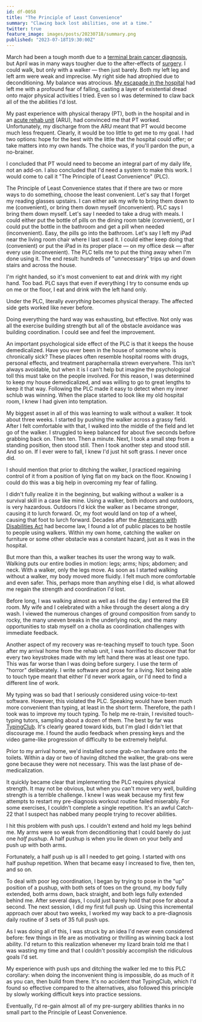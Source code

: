 ```yaml
---
id: df-0058
title: "The Principle of Least Convenience"
summary: "Clawing back lost abilities, one at a time."
twitter: true
feature_image: images/posts/20230718/summary.png
published: "2023-07-18T19:30:00Z"
---
```


March had been a tough month due to a [terminal brain cancer diagnosis](/articles/2023/06/06/the-g-word/), but April was in many ways tougher due to the after-effects of [surgery](/articles/2023/06/02/reflections-on-my-brain-surgery/). I could walk, but only with a walker &mdash; then just barely. Both my left leg and left arm were weak and imprecise. My right side had atrophied due to deconditioning. My balance was atrocious. [My escapade in the hospital](/articles/2023/06/30/fall-guy/) had left me with a profound fear of falling, casting a layer of existential dread onto major physical activities I tried. Even so I was determined to claw back all of the the abilities I'd lost.

My past experience with physical therapy (PT), both in the hospital and in an [acute rehab unit](/articles/2023/07/04/deconditioning-rehabilitiation-and-independenceand/) (ARU), had convinced me that PT worked. Unfortunately, my discharge from the ARU meant that PT would become much less frequent. Clearly, it would be too little to get me to my goal. I had two options: hope for the best with the little that the hospital could offer; or take matters into my own hands. The choice was, if you'll pardon the pun, a no-brainer.

I concluded that PT would need to become an integral part of my daily life, not an add-on. I also concluded that I'd need a system to make this work. I would come to call it "The Principle of Least Convenience" (PLC).

The Principle of Least Convenience states that if there are two or more ways to do something, choose the least convenient. Let's say that I forget my reading glasses upstairs. I can either ask my wife to bring them down to me (convenient), or bring them down myself (inconvenient). PLC says I bring them down myself. Let's say I needed to take a drug with meals. I could either put the bottle of pills on the dining room table (convenient), or I could put the bottle in the bathroom and get a pill when needed (inconvenient). Easy, the pills go into the bathroom. Let's say I left my iPad near the living room chair where I last used it. I could either keep doing that (convenient) or put the iPad in its proper place &mdash; on my office desk &mdash; after every use (inconvenient). The PLC tells me to put the thing away when I'm done using it. The end result: hundreds of "unnecessary" trips up and down stairs and across the house.

I'm right handed, so it's most convenient to eat and drink with my right hand. Too bad. PLC says that even if everything I try to consume ends up on me or the floor, I eat and drink with the left hand only.

Under the PLC, literally *everything* becomes physical therapy. The affected side gets worked like never before.

Doing everything the hard way was exhausting, but effective. Not only was all the exercise building strength but all of the obstacle avoidance was building coordination. I could see and feel the improvement.

An important psychological side effect of the PLC is that it keeps the house demedicalized. Have you ever been in the house of someone who is chronically sick? These places often resemble hospital rooms with drugs, personal effects, and treatment paraphernalia strewn everywhere. This isn't always avoidable, but when it is I can't help but imagine the psychological toll this must take on the people involved. For this reason, I was determined to keep my house demedicalized, and was willing to go to great lengths to keep it that way. Following the PLC made it easy to detect when my inner schlub was winning. When the place started to look like my old hospital room, I knew I had given into temptation.

My biggest asset in all of this was learning to walk without a walker. It took about three weeks. I started by pushing the walker across a grassy field. After I felt comfortable with that, I walked into the middle of the field and let go of the walker. I struggled to keep balanced for about five seconds before grabbing back on. Then ten. Then a minute. Next, I took a small step from a standing position, then stood still. Then I took another step and stood still. And so on. If I ever were to fall, I knew I'd just hit soft grass. I never once did.

I should mention that prior to ditching the walker, I practiced regaining control of it from a position of lying flat on my back on the floor. Knowing I could do this was a big help in overcoming my fear of falling.

I didn't fully realize it in the beginning, but walking without a walker is a survival skill in a case like mine. Using a walker, both indoors and outdoors, is very hazardous. Outdoors I'd kick the walker as I became stronger, causing it to lurch forward. Or, my foot would land on top of a wheel, causing that foot to lurch forward. Decades after the [Americans with Disabilities Act](https://en.wikipedia.org/wiki/Americans_with_Disabilities_Act_of_1990) had become law, I found a lot of public places to be hostile to people using walkers. Within my own home, catching the walker on furniture or some other obstacle was a constant hazard, just as it was in the hospital.

But more than this, a walker teaches its user the wrong way to walk. Walking puts our entire bodies in motion: legs; arms; hips; abdomen; and neck. With a walker, only the legs move. As soon as I started walking without a walker, my body moved more fluidly. I felt much more comfortable and even safer. This, perhaps more than anything else I did, is what allowed me regain the strength and coordination I'd lost.

Before long, I was walking almost as well as I did the day I entered the ER room. My wife and I celebrated with a hike through the desert along a dry wash. I viewed the numerous changes of ground composition from sandy to rocky, the many uneven breaks in the underlying rock, and the many opportunities to stab myself on a cholla as coordination challenges with immediate feedback.

Another aspect of my recovery was re-teaching myself to touch type. Soon after my arrival home from the rehab unit, I was horrified to discover that for every two keystrokes made with my left hand there was at least one typo. This was far worse than I was doing before surgery. I use the term of "horror" deliberately. I write software and prose for a living. Not being able to touch type meant that either I'd never work again, or I'd need to find a different line of work.

My typing was so bad that I seriously considered using voice-to-text software. However, this violated the PLC. Speaking would have been much more convenient than typing, at least in the short term. Therefore, the path I took was to improve my touch typing. To help me re-train, I revisited touch-typing tutors, sampling about a dozen of them. The best by far was [TypingClub](https://www.typingclub.com). It's clearly geared toward kids, but I'm glad I didn't let that discourage me. I found the audio feedback when pressing keys and the video game-like progression of difficulty to be extremely helpful.

Prior to my arrival home, we'd installed some grab-on hardware onto the toilets. Within a day or two of having ditched the walker, the grab-ons were gone because they were not necessary. This was the last phase of de-medicalization.

It quickly became clear that implementing the PLC requires physical strength. It may not be obvious, but when you can't move very well, building strength is a terrible challenge. I knew I was weak because my first few attempts to restart my pre-diagnosis workout routine failed miserably. For some exercises, I couldn't complete a single repetition. It's an awful Catch-22 that I suspect has nabbed many people trying to recover abilities.

I hit this problem with push ups. I couldn't extend and hold my legs behind me. My arms were so weak from deconditioning that I could barely do just one *half pushup*. A half pushup is when you lie down on your belly and push up with both arms.

Fortunately, a half push up is all I needed to get going. I started with ons half pushup repetition. When that became easy I increased to five, then ten, and so on.

To deal with poor leg coordination, I began by trying to pose in the "up" position of a pushup, with both sets of toes on the ground, my body fully extended, both arms down, back straight, and both legs fully extended behind me. After several days, I could just barely hold that pose for about a second. The next session, I did my first full push up. Using this incremental approach over about two weeks, I worked my way back to a pre-diagnosis daily routine of 3 sets of 35 full push ups.

As I was doing all of this, I was struck by an idea I'd never even considered before: few things in life are as motivating or thrilling as winning back a lost ability. I'd return to this realization whenever my lizard brain told me that I was wasting my time and that I couldn't possibly accomplish the ridiculous goals I'd set.

My experience with push ups and ditching the walker led me to this PLC corollary: when doing the inconvenient thing is impossible, do as much of it as you can, then build from there. It's no accident that TypingClub, which I'd found so effective compared to the alternatives, also followed this principle by slowly working difficult keys into practice sessions.

Eventually, I'd re-gain almost all of my pre-surgery abilities thanks in no small part to the Principle of Least Convenience.
